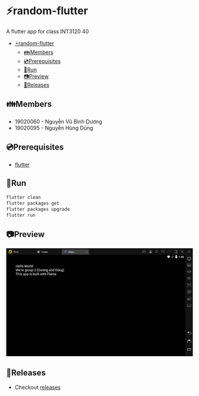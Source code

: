 # ⚡random-flutter
A flutter app for class INT3120 40

- [⚡random-flutter](#random-flutter)
  - [👪Members](#members)
  - [💿Prerequisites](#prerequisites)
  - [🏃Run](#run)
  - [📷Preview](#preview)
  - [📢Releases](#releases)

## 👪Members
- 19020060 - Nguyễn Vũ Bình Dương
- 19020095 - Nguyễn Hùng Dũng

## 💿Prerequisites
- [flutter](https://docs.flutter.dev/get-started/install)

## 🏃Run
```
flutter clean
flutter packages get
flutter packages upgrade
flutter run
```

## 📷Preview
![demo](/preview/demo_preview.png)

## 📢Releases
- Checkout [releases](https://github.com/duongoku/random-flutter/releases)